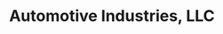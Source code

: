 ---
title: "Automotive Industries, LLC"
url: /ponte-vedra-beach/automotive-industries-llc/
shop: Autowerkstatt
---